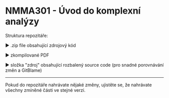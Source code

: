# NMMA301 - Úvod do komplexní analýzy

Struktura repozitáře:

► .zip file obsahující zdrojový kód

► zkompilované PDF

► složka "zdroj" obsahující rozbalený source code (pro snadné porovnávání změn a GitBlame)

--------------------------------------------------------------

Pokud do repozitáře nahrávate nějaké změny, ujistěte se, že nahrávate všechny zmíněné části ve stejné verzi.
